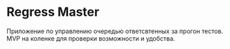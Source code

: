 # Regress Master

Приложение по управлению очередью ответсвтенных за прогон тестов. MVP на коленке для проверки возможности и удобства.